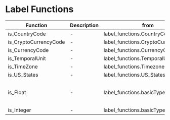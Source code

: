 # Label Functions


| Function | Description | from | commment |
| -------- | -------- | -------- | -------- |
| is_CountryCode     | -     | label_functions.CountryCode     |
| is_CryptoCurrencyCode     | -     | label_functions.CryptoCurrencyCode     |
| is_CurrencyCode     | -     | label_functions.CurrencyCode     |
| is_TemporalUnit     | -     | label_functions.TemporalUnit     |
| is_TimeZone     | -     | label_functions.Timezone     |
| is_US_States     | -     | label_functions.US_States     |
| is_Float     | -     | label_functions.basicTypes     | Can't Work on dataset, need other way |
| is_Integer     | -     | label_functions.basicTypes     |

